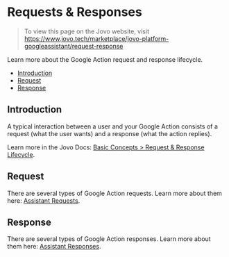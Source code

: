 # Requests & Responses

> To view this page on the Jovo website, visit https://www.jovo.tech/marketplace/jovo-platform-googleassistant/request-response

Learn more about the Google Action request and response lifecycle.

* [Introduction](#introduction)
* [Request](#request)
* [Response](#response)

## Introduction

A typical interaction between a user and your Google Action consists of a request (what the user wants) and a response (what the action replies).

Learn more in the Jovo Docs: [Basic Concepts > Request & Response Lifecycle](https://www.jovo.tech/docs/requests-responses).


## Request

There are several types of Google Action requests. Learn more about them here: [Assistant Requests](./request.md).

## Response

There are several types of Google Action responses. Learn more about them here: [Assistant Responses](./response.md).
